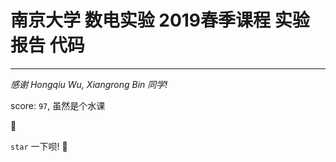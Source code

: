 # 南京大学 数电实验 2019春季课程 实验报告 代码

---

*感谢 Hongqiu Wu, Xiangrong Bin 同学!*

score: `97`, 虽然是个水课

:slightly_smiling_face:



`star` 一下呗! :night_with_stars:

